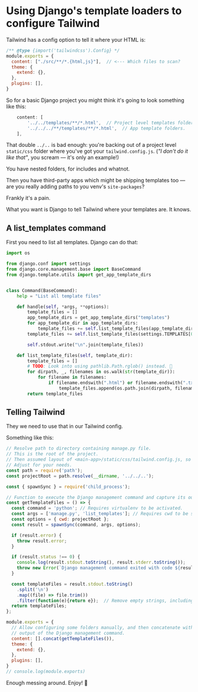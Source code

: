 # Using Django's template loaders to configure Tailwind

Tailwind has a config option to tell it where your HTML is:

```javascript
/** @type {import('tailwindcss').Config} */
module.exports = {
  content: ["./src/**/*.{html,js}"],  // <--- Which files to scan?
  theme: {
    extend: {},
  },
  plugins: [],
}
```

So for a basic Django project you might think it's going to look something like this:

```javascript
    content: [
        '../../templates/**/*.html',  // Project level templates folder.
        '../../../**/templates/**/*.html',  // App template folders.
    ],
```

That double `../..` is bad enough: you're backing out of a project level `static/css` folder where you've got your `tailwind.config.js`. (_"I don't do it like that"_, you scream — it's only an example!)

You have nested folders, for includes and whatnot.

Then you have third-party apps which might be shipping templates too — are you really adding paths to you venv's `site-packages`?

Frankly it's a pain.

What you want is Django to tell Tailwind where your templates are. It knows.

## A list_templates command

First you need to list all templates. Django can do that:

```python
import os

from django.conf import settings
from django.core.management.base import BaseCommand
from django.template.utils import get_app_template_dirs


class Command(BaseCommand):
    help = "List all template files"

    def handle(self, *args, **options):
        template_files = []
        app_template_dirs = get_app_template_dirs("templates")
        for app_template_dir in app_template_dirs:
            template_files += self.list_template_files(app_template_dir)
        template_files += self.list_template_files(settings.TEMPLATES[0]["DIRS"])

        self.stdout.write("\n".join(template_files))

    def list_template_files(self, template_dir):
        template_files = []
        # TODO: Look into using pathlib.Path.rglob() instead. 🤔
        for dirpath, _, filenames in os.walk(str(template_dir)):
            for filename in filenames:
                if filename.endswith(".html") or filename.endswith(".txt"):
                    template_files.append(os.path.join(dirpath, filename))
        return template_files
```


## Telling Tailwind

They we need to use that in our Tailwind config.

Something like this:

```javascript
// Resolve path to directory containing manage.py file.
// This is the root of the project.
// Then assumed layout of <main-app>/static/css/tailwind.config.js, so up 3 levels.
// Adjust for your needs.
const path = require('path');
const projectRoot = path.resolve(__dirname, '../../..');

const { spawnSync } = require('child_process');

// Function to execute the Django management command and capture its output
const getTemplateFiles = () => {
  const command = 'python'; // Requires virtualenv to be activated.
  const args = ['manage.py', 'list_templates']; // Requires cwd to be set.
  const options = { cwd: projectRoot };
  const result = spawnSync(command, args, options);

  if (result.error) {
    throw result.error;
  }

  if (result.status !== 0) {
    console.log(result.stdout.toString(), result.stderr.toString());
    throw new Error(`Django management command exited with code ${result.status}`);
  }

  const templateFiles = result.stdout.toString()
    .split('\n')
    .map((file) => file.trim())
    .filter(function(e){return e});  // Remove empty strings, including last empty line.
  return templateFiles;
};

module.exports = {
  // Allow configuring some folders manually, and then concatenate with the
  // output of the Django management command.
  content: [].concat(getTemplateFiles()),
  theme: {
    extend: {},
  },
  plugins: [],
}
// console.log(module.exports)
```

Enough messing around. Enjoy! 🚀
